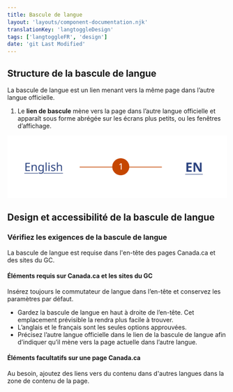 ```yaml
---
title: Bascule de langue
layout: 'layouts/component-documentation.njk'
translationKey: 'langtoggleDesign'
tags: ['langtoggleFR', 'design']
date: 'git Last Modified'
---
```


## Structure de la bascule de langue

La bascule de langue est un lien menant vers la même page dans l’autre langue officielle.

<ol class="anatomy-list">
  <li>Le <strong>lien de bascule</strong> mène vers la page dans l’autre langue officielle et apparaît sous forme abrégée sur les écrans plus petits, ou les fenêtres d’affichage.</li>
</ol>

<img class="b-sm b-default p-300" src="/images/fr/components/anatomy/gcds-lang-toggle-anatomy.svg" alt="TODO: Sur les grands écrans, un lien « English ». Sur les plus petits écrans, un lien abrégé « EN »."/>

## Design et accessibilité de la bascule de langue

### Vérifiez les exigences de la bascule de langue

La bascule de langue est requise dans l'en-tête des pages Canada.ca et des sites du GC.

#### Éléments requis sur Canada.ca et les sites du GC

Insérez toujours le commutateur de langue dans l’en-tête et conservez les paramètres par défaut.

- Gardez la bascule de langue en haut à droite de l’en-tête. Cet emplacement prévisible la rendra plus facile à trouver.
- L’anglais et le français sont les seules options approuvées.
- Précisez l’autre langue officielle dans le lien de la bascule de langue afin d’indiquer qu’il mène vers la page actuelle dans l’autre langue.

#### Éléments facultatifs sur une page Canada.ca

Au besoin, ajoutez des liens vers du contenu dans d'autres langues dans la zone de contenu de la page.

